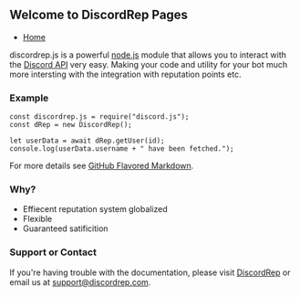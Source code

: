 ## Welcome to DiscordRep Pages

* [Home](/README.md)



discordrep.js is a powerful [node.js](https://nodejs.org/) module that allows you to interact with the [Discord API](https://discordapp.com/developers/docs/intro) very easy. Making your code and utility for your bot much more intersting with the integration with reputation points etc.

### Example

```node
const discordrep.js = require("discord.js");
const dRep = new DiscordRep();

let userData = await dRep.getUser(id);
console.log(userData.username + " have been fetched.");
```

For more details see [GitHub Flavored Markdown](https://guides.github.com/features/mastering-markdown/).

### Why?

* Effiecent reputation system globalized
* Flexible
* Guaranteed satificition

### Support or Contact

If you're having trouble with the documentation, please visit [DiscordRep](https://discordrep.com) or email us at support@discordrep.com.
